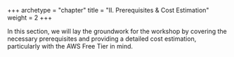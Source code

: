 +++
archetype = "chapter"
title = "II. Prerequisites & Cost Estimation"
weight = 2
+++


In this section, we will lay the groundwork for the workshop by covering the necessary prerequisites and providing a detailed cost estimation, particularly with the AWS Free Tier in mind.


